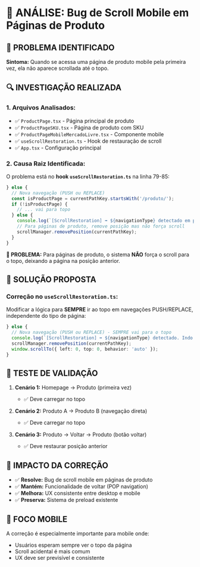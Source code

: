 # 🐛 ANÁLISE: Bug de Scroll Mobile em Páginas de Produto

## 🎯 **PROBLEMA IDENTIFICADO**

**Sintoma:** Quando se acessa uma página de produto mobile pela primeira vez, ela não aparece scrollada até o topo.

## 🔍 **INVESTIGAÇÃO REALIZADA**

### **1. Arquivos Analisados:**
- ✅ `ProductPage.tsx` - Página principal de produto
- ✅ `ProductPageSKU.tsx` - Página de produto com SKU
- ✅ `ProductPageMobileMercadoLivre.tsx` - Componente mobile
- ✅ `useScrollRestoration.ts` - Hook de restauração de scroll
- ✅ `App.tsx` - Configuração principal

### **2. Causa Raiz Identificada:**

O problema está no **hook `useScrollRestoration.ts`** na linha 79-85:

```typescript
} else {
  // Nova navegação (PUSH ou REPLACE)
  const isProductPage = currentPathKey.startsWith('/produto/');
  if (!isProductPage) {
    // ... vai para topo
  } else {
    console.log(`[ScrollRestoration] ➡️ ${navigationType} detectado em página de produto. SEM scroll automático: ${currentPathKey}`);
    // Para páginas de produto, remove posição mas não força scroll
    scrollManager.removePosition(currentPathKey);
  }
}
```

**🚨 PROBLEMA:** Para páginas de produto, o sistema **NÃO** força o scroll para o topo, deixando a página na posição anterior.

## 🎯 **SOLUÇÃO PROPOSTA**

### **Correção no `useScrollRestoration.ts`:**

Modificar a lógica para **SEMPRE** ir ao topo em navegações PUSH/REPLACE, independente do tipo de página:

```typescript
} else {
  // Nova navegação (PUSH ou REPLACE) - SEMPRE vai para o topo
  console.log(`[ScrollRestoration] ➡️ ${navigationType} detectado. Indo para topo: ${currentPathKey}`);
  scrollManager.removePosition(currentPathKey);
  window.scrollTo({ left: 0, top: 0, behavior: 'auto' });
}
```

## 🧪 **TESTE DE VALIDAÇÃO**

1. **Cenário 1:** Homepage → Produto (primeira vez)
   - ✅ Deve carregar no topo

2. **Cenário 2:** Produto A → Produto B (navegação direta)
   - ✅ Deve carregar no topo

3. **Cenário 3:** Produto → Voltar → Produto (botão voltar)
   - ✅ Deve restaurar posição anterior

## 🎯 **IMPACTO DA CORREÇÃO**

- ✅ **Resolve:** Bug de scroll mobile em páginas de produto
- ✅ **Mantém:** Funcionalidade de voltar (POP navigation)
- ✅ **Melhora:** UX consistente entre desktop e mobile
- ✅ **Preserva:** Sistema de preload existente

## 📱 **FOCO MOBILE**

A correção é especialmente importante para mobile onde:
- Usuários esperam sempre ver o topo da página
- Scroll acidental é mais comum
- UX deve ser previsível e consistente


